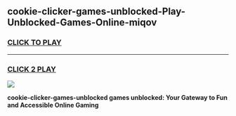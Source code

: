 
## cookie-clicker-games-unblocked-Play-Unblocked-Games-Online-miqov
<h3>
<a href="https://premium76.site?title=cookie-clicker-games-unblocked&ref=25A">CLICK TO PLAY</a></h3>
<hr>

<h3>
<a href="https://premium76.site?title=cookie-clicker-games-unblocked&ref=25A">CLICK 2 PLAY</a>
  
</h3>

<a href="https://premium76.site?title=cookie-clicker-games-unblocked&ref=25A"><img src="https://clearcache.store/games.png"></a>


**cookie-clicker-games-unblocked games unblocked: Your Gateway to Fun and Accessible Online Gaming**
